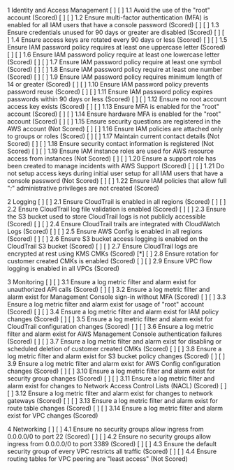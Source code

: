 1 Identity and Access Management
[ ] [ ] 1.1 Avoid the use of the "root" account (Scored)
[ ] [ ] 1.2 Ensure multi-factor authentication (MFA) is enabled for all IAM users that have a console password (Scored)
[ ] [ ] 1.3 Ensure credentials unused for 90 days or greater are disabled (Scored)
[ ] [ ] 1.4 Ensure access keys are rotated every 90 days or less (Scored)
[ ] [ ] 1.5 Ensure IAM password policy requires at least one uppercase letter (Scored)
[ ] [ ] 1.6 Ensure IAM password policy require at least one lowercase letter (Scored)
[ ] [ ] 1.7 Ensure IAM password policy require at least one symbol (Scored)
[ ] [ ] 1.8 Ensure IAM password policy require at least one number (Scored)
[ ] [ ] 1.9 Ensure IAM password policy requires minimum length of 14 or greater (Scored)
[ ] [ ] 1.10 Ensure IAM password policy prevents password reuse (Scored)
[ ] [ ] 1.11 Ensure IAM password policy expires passwords within 90 days or less (Scored)
[ ] [ ] 1.12 Ensure no root account access key exists (Scored)
[ ] [ ] 1.13 Ensure MFA is enabled for the "root" account (Scored)
[ ] [ ] 1.14 Ensure hardware MFA is enabled for the "root" account (Scored)
[ ] [ ] 1.15 Ensure security questions are registered in the AWS account (Not Scored)
[ ] [ ] 1.16 Ensure IAM policies are attached only to groups or roles (Scored)
[ ] [ ] 1.17 Maintain current contact details (Not Scored)
[ ] [ ] 1.18 Ensure security contact information is registered (Not Scored)
[ ] [ ] 1.19 Ensure IAM instance roles are used for AWS resource access from instances (Not Scored)
[ ] [ ] 1.20 Ensure a support role has been created to manage incidents with AWS Support (Scored)
[ ] [ ] 1.21 Do not setup access keys during initial user setup for all IAM users that have a console password (Not Scored)
[ ] [ ] 1.22 Ensure IAM policies that allow full "*:*" administrative privileges are not created (Scored)

2 Logging
[ ] [ ] 2.1 Ensure CloudTrail is enabled in all regions (Scored)
[ ] [ ] 2.2 Ensure CloudTrail log file validation is enabled (Scored)
[ ] [ ] 2.3 Ensure the S3 bucket used to store CloudTrail logs is not publicly accessible (Scored)
[ ] [ ] 2.4 Ensure CloudTrail trails are integrated with CloudWatch Logs (Scored)
[ ] [ ] 2.5 Ensure AWS Config is enabled in all regions (Scored)
[ ] [ ] 2.6 Ensure S3 bucket access logging is enabled on the CloudTrail S3 bucket (Scored)
[ ] [ ] 2.7 Ensure CloudTrail logs are encrypted at rest using KMS CMKs (Scored)
[*] [ ] 2.8 Ensure rotation for customer created CMKs is enabled (Scored)
[ ] [ ] 2.9 Ensure VPC flow logging is enabled in all VPCs (Scored)

3 Monitoring
[ ] [ ] 3.1 Ensure a log metric filter and alarm exist for unauthorized API calls (Scored)
[ ] [ ] 3.2 Ensure a log metric filter and alarm exist for Management Console sign-in without MFA (Scored)
[ ] [ ] 3.3 Ensure a log metric filter and alarm exist for usage of "root" account (Scored)
[ ] [ ] 3.4 Ensure a log metric filter and alarm exist for IAM policy changes (Scored)
[ ] [ ] 3.5 Ensure a log metric filter and alarm exist for CloudTrail configuration changes (Scored)
[ ] [ ] 3.6 Ensure a log metric filter and alarm exist for AWS Management Console authentication failures (Scored)
[ ] [ ] 3.7 Ensure a log metric filter and alarm exist for disabling or scheduled deletion of customer created CMKs (Scored)
[ ] [ ] 3.8 Ensure a log metric filter and alarm exist for S3 bucket policy changes (Scored)
[ ] [ ] 3.9 Ensure a log metric filter and alarm exist for AWS Config configuration changes (Scored)
[ ] [ ] 3.10 Ensure a log metric filter and alarm exist for security group changes (Scored)
[ ] [ ] 3.11 Ensure a log metric filter and alarm exist for changes to Network Access Control Lists (NACL) (Scored)
[ ] [ ] 3.12 Ensure a log metric filter and alarm exist for changes to network gateways (Scored)
[ ] [ ] 3.13 Ensure a log metric filter and alarm exist for route table changes (Scored)
[ ] [ ] 3.14 Ensure a log metric filter and alarm exist for VPC changes (Scored)

4 Networking
[ ] [ ] 4.1 Ensure no security groups allow ingress from 0.0.0.0/0 to port 22 (Scored)
[ ] [ ] 4.2 Ensure no security groups allow ingress from 0.0.0.0/0 to port 3389 (Scored)
[ ] [ ] 4.3 Ensure the default security group of every VPC restricts all traffic (Scored)
[ ] [ ] 4.4 Ensure routing tables for VPC peering are "least access" (Not Scored)

